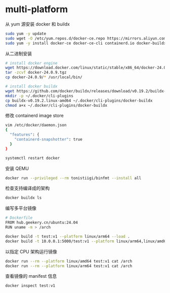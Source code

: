 # multi-platform

从 yum 源安装 docker 和 buildx

```sh
sudo yum -y update
sudo wget -O /etc/yum.repos.d/docker-ce.repo https://mirrors.aliyun.com/docker-ce/linux/rhel/docker-ce.repo
sudo yum -y install docker-ce docker-ce-cli containerd.io docker-buildx-plugin docker-compose-plugin
```

从二进制安装

```sh
# install docker engine
wget https://download.docker.com/linux/static/stable/x86_64/docker-24.0.9.tgz
tar -zcvf docker-24.0.9.tgz
cp docker-24.0.9/* /usr/local/bin/

# install docker buildx
wget https://github.com/docker/buildx/releases/download/v0.19.2/buildx-v0.19.2.linux-amd64
mkdir -p ~/.docker/cli-plugins
cp buildx-v0.19.2.linux-amd64 ~/.docker/cli-plugins/docker-buildx
chmod a+x ~/.docker/cli-plugins/docker-buildx
```

修改 containerd image store

```sh
vim /etc/docker/daemon.json
{
  "features": {
    "containerd-snapshotter": true
  }
}

systemctl restart docker
```

安装 QEMU

```sh
docker run --privileged --rm tonistiigi/binfmt --install all
```

检查支持编译成的架构

```sh
docker buildx ls
```

编写多平台镜像

```sh
# Dockerfile
FROM hub.geekery.cn/ubuntu:24.04
RUN uname -m > /arch

docker build -t test:v1 --platform linux/arm64 --load .
docker build -t 10.0.0.1:5000/test:v1 --platform linux/arm64,linux/amd64 --push .
```

以指定 CPU 架构运行镜像

```sh
docker run --rm --platform linux/amd64 test:v1 cat /arch
docker run --rm --platform linux/arm64 test:v1 cat /arch
```

查看镜像的 manifest 信息

```sh
docker inspect test:v1

```
